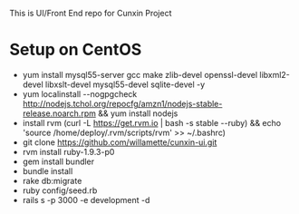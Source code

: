 This is UI/Front End repo for Cunxin Project

# Setup on CentOS
* yum install mysql55-server gcc make zlib-devel openssl-devel libxml2-devel libxslt-devel mysql55-devel sqlite-devel -y 
* yum localinstall --nogpgcheck http://nodejs.tchol.org/repocfg/amzn1/nodejs-stable-release.noarch.rpm && yum install nodejs
* install rvm (curl -L https://get.rvm.io | bash -s stable --ruby) && echo 'source /home/deploy/.rvm/scripts/rvm' >> ~/.bashrc)
* git clone https://github.com/willamette/cunxin-ui.git
* rvm install ruby-1.9.3-p0
* gem install bundler
* bundle install
* rake db:migrate 
* ruby config/seed.rb
* rails s -p 3000 -e development -d


